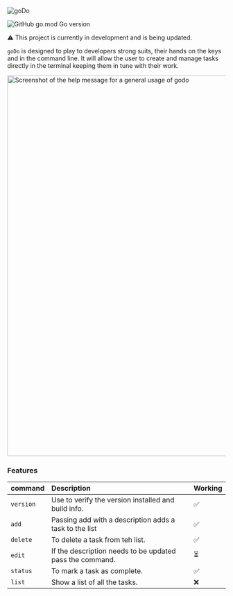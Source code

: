 ![goDo](https://github.com/user-attachments/assets/377a72c1-664b-4a7a-ad4a-db8391b954b7)

![GitHub go.mod Go version](https://img.shields.io/github/go-mod/go-version/bbland1/goDo)

:warning: This project is currently in development and is being updated.

`goDo` is designed to play to developers strong suits, their hands on the keys and in the command line. It will allow the user to create and manage tasks directly in the terminal keeping them in tune with their work.

<img width="879" alt="Screenshot of the help message for a general usage of godo" src="https://github.com/user-attachments/assets/07c5f13b-bba2-4eb8-b3bc-ae61957eb6ea">

### Features

| command  | Description | Working |
|:---------|:-----------|:--------|
|`version`| Use to verify the version installed and build info. | ✅ |
|`add`| Passing add with a description adds a task to the list | ✅ |
|`delete`| To delete a task from teh list. | ✅ |
|`edit`| If the description needs to be updated pass the command.  | ⏳ |
|`status`| To mark a task as complete. | ✅ |
|`list`| Show a list of all the tasks. | ❌ |
